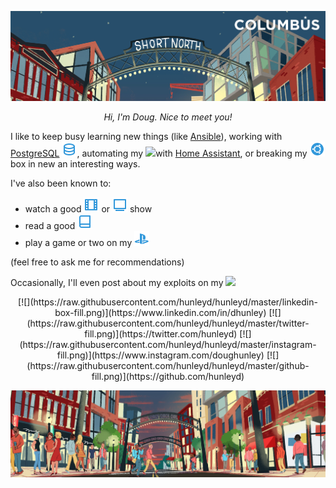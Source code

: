 ![](https://raw.githubusercontent.com/hunleyd/hunleyd/master/hero_header.jpg)

<p align=center>
<i>Hi, I'm Doug. Nice to meet you!</i>
</p>

I like to keep busy learning new things (like [Ansible](https://www.ansible.com/)), working with [PostgreSQL](https://www.postgresql.org/) ![](https://raw.githubusercontent.com/hunleyd/hunleyd/master/database-2-line.png), automating my ![](https:////raw.githubusercontent.com/hunleyd/hunleyd/master/home-gear-line.png)with [Home Assistant](https://www.home-assistant.io/), or breaking my ![](https://raw.githubusercontent.com/hunleyd/hunleyd/master/ubuntu-fill.png) box in new an interesting ways.

I've also been known to:
* watch a good ![](https://raw.githubusercontent.com/hunleyd/hunleyd/master/film-line.png) or ![](https://raw.githubusercontent.com/hunleyd/hunleyd/master/tv-2-line.png) show
* read a good ![](https://raw.githubusercontent.com/hunleyd/hunleyd/master/book-line.png)
* play a game or two on my ![](https://raw.githubusercontent.com/hunleyd/hunleyd/master/playstation-fill.png)

(feel free to ask me for recommendations)

Occasionally, I'll even post about my exploits on my [![](https://raw.githubusercontent.com/hunleyd/hunleyd/master/file-edit-;line.png)](https://hunleuyd.github.io)

<p align=center>
[![](https://raw.githubusercontent.com/hunleyd/hunleyd/master/linkedin-box-fill.png)](https://www.linkedin.com/in/dhunley)
[![](https://raw.githubusercontent.com/hunleyd/hunleyd/master/twitter-fill.png)](https://twitter.com/hunleyd)
[![](https://raw.githubusercontent.com/hunleyd/hunleyd/master/instagram-fill.png)](https://www.instagram.com/doughunley)
[![](https://raw.githubusercontent.com/hunleyd/hunleyd/master/github-fill.png)](https://github.com/hunleyd)
</p>

![](https://raw.githubusercontent.com/hunleyd/hunleyd/master/hero_footer.jpg)
